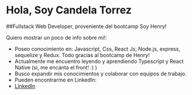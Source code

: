 <h1> Hola, Soy Candela Torrez</h1>

##Fullstack Web Developer, proveniente del bootcamp Soy Henry! 

Quiero mostrar un poco de info sobre mi!:

- Poseo conocimiento en: Javascript, Css, React Js, Node.js, express, sequelize y Redux. Todo gracias al bootcamp de Henry!
- Actualmente me encuentro leyendo y aprendiendo Typescript y React Native (si, me encanta el front! :) )
- Busco expandir mis conocimientos y colaborar con equipos de trabajo.
- Pueden encontrarme en LinkedIn: 
- [LinkedIn](linkedin.com/in/candela-torrez-6b0b69204)
